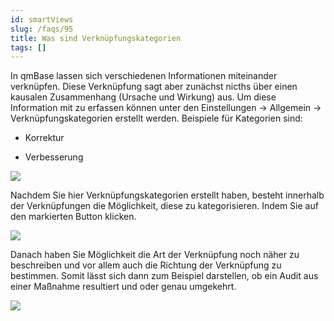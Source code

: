 ```yaml
---
id: smartViews
slug: /faqs/95
title: Was sind Verknüpfungskategorien
tags: []
---
```

In qmBase lassen sich verschiedenen Informationen miteinander verknüpfen. Diese Verknüpfung sagt aber zunächst nicths über einen kausalen Zusammenhang (Ursache und Wirkung) aus. Um diese Information mit zu erfassen können unter den Einstellungen -> Allgemein -> Verknüpfungskategorien erstellt werden. Beispiele für Kategorien sind:

*   Korrektur

*   Verbesserung

![](https://caqadmin.blob.core.windows.net/faqs/0-images/cd3d35a3-4d8a-4ced-8158-644e172962ec-mceclip0.png)

Nachdem Sie hier Verknüpfungskategorien erstellt haben, besteht innerhalb der Verknüpfungen die Möglichkeit, diese zu kategorisieren. Indem Sie auf den markierten Button klicken.

![](https://caqadmin.blob.core.windows.net/faqs/0-images/9963a143-2b9e-482f-8c38-21e9ebec211d-mceclip1.png)

Danach haben Sie Möglichkeit die Art der Verknüpfung noch näher zu beschreiben und vor allem auch die Richtung der Verknüpfung zu bestimmen. Somit lässt sich dann zum Beispiel darstellen, ob ein Audit aus einer Maßnahme resultiert und oder genau umgekehrt.

![](https://caqadmin.blob.core.windows.net/faqs/95-images/c030280c-456b-4fe1-bf7f-38d723872412-mceclip0.png)